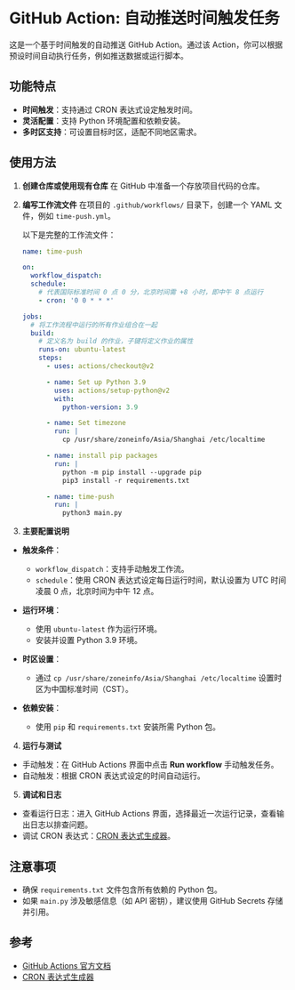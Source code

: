 # GitHub Action: 自动推送时间触发任务

这是一个基于时间触发的自动推送 GitHub Action。通过该 Action，你可以根据预设时间自动执行任务，例如推送数据或运行脚本。

## 功能特点
- **时间触发**：支持通过 CRON 表达式设定触发时间。
- **灵活配置**：支持 Python 环境配置和依赖安装。
- **多时区支持**：可设置目标时区，适配不同地区需求。

## 使用方法

1. **创建仓库或使用现有仓库**
   在 GitHub 中准备一个存放项目代码的仓库。

2. **编写工作流文件**
   在项目的 `.github/workflows/` 目录下，创建一个 YAML 文件，例如 `time-push.yml`。

   以下是完整的工作流文件：

   ```yaml
   name: time-push

   on:
     workflow_dispatch:
     schedule: 
       # 代表国际标准时间 0 点 0 分，北京时间需 +8 小时，即中午 8 点运行
       - cron: '0 0 * * *'

   jobs:
     # 将工作流程中运行的所有作业组合在一起
     build:
       # 定义名为 build 的作业，子键将定义作业的属性
       runs-on: ubuntu-latest 
       steps:
         - uses: actions/checkout@v2

         - name: Set up Python 3.9
           uses: actions/setup-python@v2
           with:
             python-version: 3.9

         - name: Set timezone
           run: |
             cp /usr/share/zoneinfo/Asia/Shanghai /etc/localtime

         - name: install pip packages
           run: |
             python -m pip install --upgrade pip
             pip3 install -r requirements.txt

         - name: time-push
           run: |
             python3 main.py
   ```

3. **主要配置说明**
- **触发条件**：
  - `workflow_dispatch`：支持手动触发工作流。
  - `schedule`：使用 CRON 表达式设定每日运行时间，默认设置为 UTC 时间凌晨 0 点，北京时间为中午 12 点。

- **运行环境**：
  - 使用 `ubuntu-latest` 作为运行环境。
  - 安装并设置 Python 3.9 环境。
  
- **时区设置**：
  - 通过 `cp /usr/share/zoneinfo/Asia/Shanghai /etc/localtime` 设置时区为中国标准时间（CST）。

- **依赖安装**：
  - 使用 `pip` 和 `requirements.txt` 安装所需 Python 包。

4. **运行与测试**
- 手动触发：在 GitHub Actions 界面中点击 **Run workflow** 手动触发任务。
- 自动触发：根据 CRON 表达式设定的时间自动运行。

5. **调试和日志**
- 查看运行日志：进入 GitHub Actions 界面，选择最近一次运行记录，查看输出日志以排查问题。
- 调试 CRON 表达式：[CRON 表达式生成器](https://crontab.guru/)。

## 注意事项
- 确保 `requirements.txt` 文件包含所有依赖的 Python 包。
- 如果 `main.py` 涉及敏感信息（如 API 密钥），建议使用 GitHub Secrets 存储并引用。

## 参考
- [GitHub Actions 官方文档](https://docs.github.com/en/actions)
- [CRON 表达式生成器](https://crontab.guru/)
